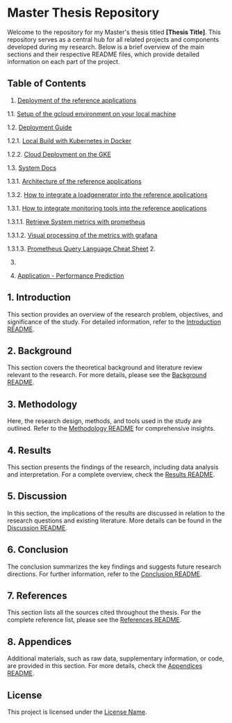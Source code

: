 # Master Thesis Repository

Welcome to the repository for my Master's thesis titled **[Thesis Title]**. This repository serves as a central hub for all related projects and components developed during my research. Below is a brief overview of the main sections and their respective README files, which provide detailed information on each part of the project.

## Table of Contents

1. [Deployment of the reference applications](reference-applications/setup-documentation/custom-docs/)

1.1. [Setup of the gcloud environment on your local machine](reference-applications/setup-documentation/custom-docs/cloud-console-shortcuts)

1.2. [Deployment Guide](reference-applications/setup-documentation/custom-docs/deployment)

1.2.1. [Local Build with Kubernetes in Docker](reference-applications/setup-documentation/custom-docs/deployment/local-build.md)

1.2.2. [Cloud Deployment on the GKE](reference-applications/setup-documentation/custom-docs/deployment/cloud-deployment.md)

1.3. [System Docs](reference-applications/setup-documentation/custom-docs/system/)

1.3.1. [Architecture of the reference applications](reference-applications/setup-documentation/custom-docs/system/architecture/)

1.3.2. [How to integrate a loadgenerator into the reference applications](reference-applications/setup-documentation/custom-docs/system/loadgenerator/)

1.3.1. [How to integrate monitoring tools into the reference applications](reference-applications/setup-documentation/custom-docs/system/monitoring/)

1.3.1.1. [Retrieve System metrics with prometheus](reference-applications/setup-documentation/custom-docs/system/monitoring/prometheus/)

1.3.1.2. [Visual processing of the metrics with grafana](reference-applications/setup-documentation/custom-docs/system/monitoring/grafana/)

1.3.1.3. [Prometheus Query Language Cheat Sheet](reference-applications/setup-documentation/custom-docs/system/monitoring/queries/)
2. 

3. 
    
4. [Application - Performance Prediction](#background)


## 1. Introduction

This section provides an overview of the research problem, objectives, and significance of the study. For detailed information, refer to the [Introduction README](path/to/introduction/README.md).

## 2. Background

This section covers the theoretical background and literature review relevant to the research. For more details, please see the [Background README](path/to/background/README.md).

## 3. Methodology

Here, the research design, methods, and tools used in the study are outlined. Refer to the [Methodology README](path/to/methodology/README.md) for comprehensive insights.

## 4. Results

This section presents the findings of the research, including data analysis and interpretation. For a complete overview, check the [Results README](path/to/results/README.md).

## 5. Discussion

In this section, the implications of the results are discussed in relation to the research questions and existing literature. More details can be found in the [Discussion README](path/to/discussion/README.md).

## 6. Conclusion

The conclusion summarizes the key findings and suggests future research directions. For further information, refer to the [Conclusion README](path/to/conclusion/README.md).

## 7. References

This section lists all the sources cited throughout the thesis. For the complete reference list, please see the [References README](path/to/references/README.md).

## 8. Appendices

Additional materials, such as raw data, supplementary information, or code, are provided in this section. For more details, check the [Appendices README](path/to/appendices/README.md).

## License

This project is licensed under the [License Name](link/to/license).
